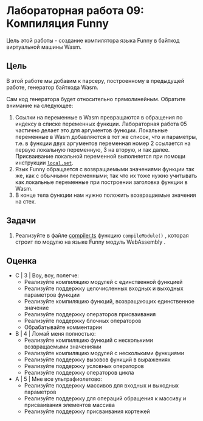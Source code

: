 # Лабораторная работа 09: Компиляция Funny

Цель этой работы - создание компилятора языка Funny в байткод виртуальной машины Wasm.

## Цель

В этой работе мы добавим к парсеру, построенному в предыдущей работе, генератор байткода Wasm.

Сам код генератора будет относительно прямолинейным. Обратите внимание на следующее:

1. Ссылки на переменные в Wasm превращаются в обращения по  индексу в списке переменных функции. Лабораторная работа 05 частично делает это для аргументов функции. Локальные переменные в Wasm добавляются в тот же список, что и параметры, т.е. в функции двух аргументов переменная номер 2 ссылается на первую локальную переменную, 3 на вторую, и так далее. Присваивание локальной переменной выполняется при помощи инструкции [`local.set`][local.set].
2. Язык Funny обращается с возвращаемыми значениями функции так же, как с обычными переменными; так что их тоже нужно учитывать как локальные переменные при построении заголовка функции в Wasm.
3. В конце тела функции нам нужно положить возвращаемые значения на стек.

## Задачи

1. Реализуйте в файле [compiler.ts](src/compiler.ts) функцию `compileModule()` , которая строит по модулю на языке Funny модуль WebAssembly .

## Оценка

- C | 3 | Воу, воу, полегче:
  - Реализуйте компиляцию модулей с единственной функцией
  - Реализуйте поддержку целочисленных входных и выходных параметров функции
  - Реализуйте компиляцию функций, возвращающих единственное значение
  - Реализуйте поддержку операторов присваивания
  - Реализуйте поддержку блочных операторов
  - Обрабатывайте комментарии
- B | 4 | Ломай меня полностью:
  - Реализуйте компиляцию функций с несколькими возвращаемыми значениями
  - Реализуйте компиляцию модулей с несколькими функциями
  - Реализуйте поддержку вызовов функций в выражениях
  - Реализуйте поддержку условных операторов
  - Реализуйте поддержку операторов цикла
- A | 5 | Мне все ультрафиолетово:
  - Реализуйте поддержку массивов для входных и выходных параметров
  - Реализуйте поддержку для операций обращения к массиву и присваивания элементов массива
  - Реализуйте поддержку присваивания кортежей

[local.set]: https://developer.mozilla.org/en-US/docs/WebAssembly/Reference/Variables/Local_set
